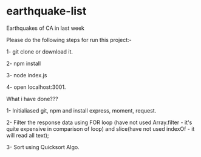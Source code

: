 # earthquake-list
Earthquakes of CA in last week

Please do the following steps for run this project:-

1- git clone or download it.

2- npm install 

3- node index.js 

4- open localhost:3001.

What i have done???

1- Initialiased git, npm and install express, moment, request.

2- Filter the response data using FOR loop (have not used Array.filter - it's quite expensive in comparison of loop) and 
slice(have not used indexOf - it will read all text);

3- Sort using Quicksort Algo.
